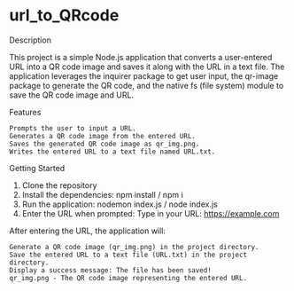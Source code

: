 # url_to_QRcode

Description

This project is a simple Node.js application that converts a user-entered URL into a QR code image and saves it along with the URL in a text file. The application leverages the inquirer package to get user input, the qr-image package to generate the QR code, and the native fs (file system) module to save the QR code image and URL.

Features

    Prompts the user to input a URL.
    Generates a QR code image from the entered URL.
    Saves the generated QR code image as qr_img.png.
    Writes the entered URL to a text file named URL.txt.

Getting Started
1) Clone the repository
2) Install the dependencies: npm install / npm i
3) Run the application: nodemon index.js / node index.js
4) Enter the URL when prompted: Type in your URL: https://example.com

After entering the URL, the application will:

    Generate a QR code image (qr_img.png) in the project directory.
    Save the entered URL to a text file (URL.txt) in the project directory.
    Display a success message: The file has been saved!
    qr_img.png - The QR code image representing the entered URL.
   
